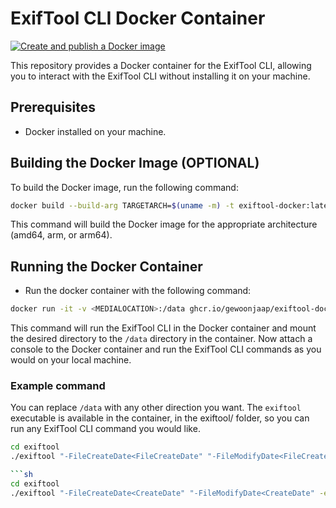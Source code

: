# ExifTool CLI Docker Container
[![Create and publish a Docker image](https://github.com/GewoonJaap/exiftool-docker/actions/workflows/publish.yml/badge.svg)](https://github.com/GewoonJaap/exiftool-docker/actions/workflows/publish.yml)

This repository provides a Docker container for the ExifTool CLI, allowing you to interact with the ExifTool CLI without installing it on your machine.

## Prerequisites

- Docker installed on your machine.

## Building the Docker Image (OPTIONAL)

To build the Docker image, run the following command:

```sh
docker build --build-arg TARGETARCH=$(uname -m) -t exiftool-docker:latest .
```

This command will build the Docker image for the appropriate architecture (amd64, arm, or arm64).

## Running the Docker Container
- Run the docker container with the following command:
```sh
docker run -it -v <MEDIALOCATION>:/data ghcr.io/gewoonjaap/exiftool-docker:latest
```

This command will run the ExifTool CLI in the Docker container and mount the desired directory to the `/data` directory in the container.
Now attach a console to the Docker container and run the ExifTool CLI commands as you would on your local machine.

### Example command
You can replace `/data` with any other direction you want.
The `exiftool` executable is available in the container, in the exiftool/ folder, so you can run any ExifTool CLI command you would like.
```sh
cd exiftool
./exiftool "-FileCreateDate<FileCreateDate" "-FileModifyDate<FileCreateDate" -ext .mp4 -ext .jpg -ext .jpeg -ext .heic -ext .MOV -ext .png /data

```sh
cd exiftool
./exiftool "-FileCreateDate<CreateDate" "-FileModifyDate<CreateDate" -ext .mp4 -ext .jpg -ext .jpeg -ext .heic -ext .MOV -ext .png /data
```